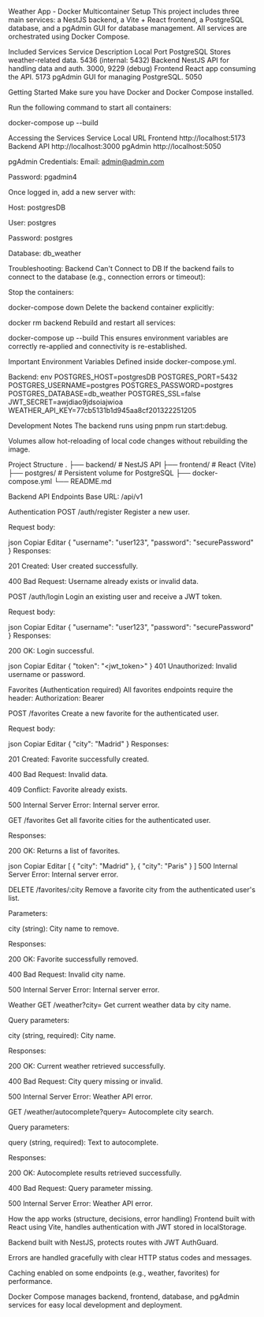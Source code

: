 Weather App - Docker Multicontainer Setup
This project includes three main services: a NestJS backend, a Vite + React frontend, a PostgreSQL database, and a pgAdmin GUI for database management. All services are orchestrated using Docker Compose.

Included Services
Service Description Local Port
PostgreSQL Stores weather-related data. 5436 (internal: 5432)
Backend NestJS API for handling data and auth. 3000, 9229 (debug)
Frontend React app consuming the API. 5173
pgAdmin GUI for managing PostgreSQL. 5050

Getting Started
Make sure you have Docker and Docker Compose installed.

Run the following command to start all containers:

docker-compose up --build

Accessing the Services
Service Local URL
Frontend http://localhost:5173
Backend API http://localhost:3000
pgAdmin http://localhost:5050

pgAdmin Credentials:
Email: admin@admin.com

Password: pgadmin4

Once logged in, add a new server with:

Host: postgresDB

User: postgres

Password: postgres

Database: db_weather

Troubleshooting: Backend Can't Connect to DB
If the backend fails to connect to the database (e.g., connection errors or timeout):

Stop the containers:

docker-compose down
Delete the backend container explicitly:

docker rm backend
Rebuild and restart all services:

docker-compose up --build
This ensures environment variables are correctly re-applied and connectivity is re-established.

Important Environment Variables
Defined inside docker-compose.yml.

Backend:
env
POSTGRES_HOST=postgresDB
POSTGRES_PORT=5432
POSTGRES_USERNAME=postgres
POSTGRES_PASSWORD=postgres
POSTGRES_DATABASE=db_weather
POSTGRES_SSL=false
JWT_SECRET=awjdiao9jdsoiajwioa
WEATHER_API_KEY=77cb5131b1d945aa8cf201322251205

Development Notes
The backend runs using pnpm run start:debug.

Volumes allow hot-reloading of local code changes without rebuilding the image.

Project Structure
.
├── backend/ # NestJS API
├── frontend/ # React (Vite)
├── postgres/ # Persistent volume for PostgreSQL
├── docker-compose.yml
└── README.md

Backend API Endpoints
Base URL: /api/v1

Authentication
POST /auth/register
Register a new user.

Request body:

json
Copiar
Editar
{
"username": "user123",
"password": "securePassword"
}
Responses:

201 Created: User created successfully.

400 Bad Request: Username already exists or invalid data.

POST /auth/login
Login an existing user and receive a JWT token.

Request body:

json
Copiar
Editar
{
"username": "user123",
"password": "securePassword"
}
Responses:

200 OK: Login successful.

json
Copiar
Editar
{
"token": "<jwt_token>"
}
401 Unauthorized: Invalid username or password.

Favorites (Authentication required)
All favorites endpoints require the header:
Authorization: Bearer <token>

POST /favorites
Create a new favorite for the authenticated user.

Request body:

json
Copiar
Editar
{
"city": "Madrid"
}
Responses:

201 Created: Favorite successfully created.

400 Bad Request: Invalid data.

409 Conflict: Favorite already exists.

500 Internal Server Error: Internal server error.

GET /favorites
Get all favorite cities for the authenticated user.

Responses:

200 OK: Returns a list of favorites.

json
Copiar
Editar
[
{ "city": "Madrid" },
{ "city": "Paris" }
]
500 Internal Server Error: Internal server error.

DELETE /favorites/:city
Remove a favorite city from the authenticated user's list.

Parameters:

city (string): City name to remove.

Responses:

200 OK: Favorite successfully removed.

400 Bad Request: Invalid city name.

500 Internal Server Error: Internal server error.

Weather
GET /weather?city=<city>
Get current weather data by city name.

Query parameters:

city (string, required): City name.

Responses:

200 OK: Current weather retrieved successfully.

400 Bad Request: City query missing or invalid.

500 Internal Server Error: Weather API error.

GET /weather/autocomplete?query=<query>
Autocomplete city search.

Query parameters:

query (string, required): Text to autocomplete.

Responses:

200 OK: Autocomplete results retrieved successfully.

400 Bad Request: Query parameter missing.

500 Internal Server Error: Weather API error.

How the app works (structure, decisions, error handling)
Frontend built with React using Vite, handles authentication with JWT stored in localStorage.

Backend built with NestJS, protects routes with JWT AuthGuard.

Errors are handled gracefully with clear HTTP status codes and messages.

Caching enabled on some endpoints (e.g., weather, favorites) for performance.

Docker Compose manages backend, frontend, database, and pgAdmin services for easy local development and deployment.
